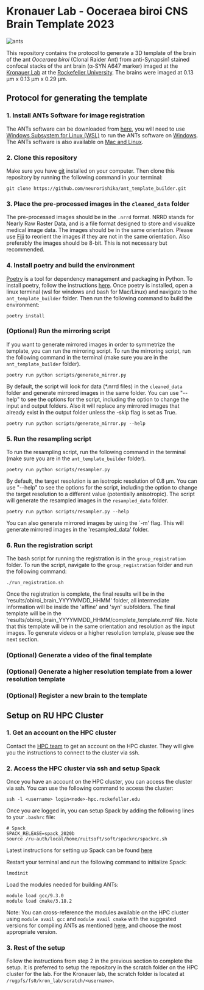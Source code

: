 # Kronauer Lab - Ooceraea biroi CNS Brain Template 2023

![ants](https://www.rockefeller.edu/research/uploads/www.rockefeller.edu/sites/8/2017/12/clonal_ants7-2400x800.png)

This repository contains the protocol to generate a 3D template of the brain of the ant *Ooceraea biroi* (Clonal Raider Ant) from anti-Synapsin1 stained confocal stacks of the ant brain (α-SYN A647 marker) imaged at the [Kronauer Lab](https://www.rockefeller.edu/research/2280-kronauer-laboratory/) at the [Rockefeller University](https://www.rockefeller.edu/). The brains were imaged at 0.13 μm x 0.13 μm x 0.29 μm.

## Protocol for generating the template

### 1. Install ANTs Software for image registration

The ANTs software can be downloaded from [here](https://github.com/ANTsX/ANTs), you will need to use [Windows Subsystem for Linux (WSL)](https://learn.microsoft.com/en-us/windows/wsl/install) to run the ANTs software on [Windows](https://github.com/ANTsX/ANTs/wiki/Compiling-ANTs-on-Windows-10). The ANTs software is also available on [Mac and Linux](https://github.com/ANTsX/ANTs/wiki/Compiling-ANTs-on-Linux-and-Mac-OS).

### 2. Clone this repository

Make sure you have [git](https://git-scm.com/) installed on your computer. Then clone this repository by running the following command in your terminal:

```
git clone https://github.com/neurorishika/ant_template_builder.git 
```

### 3. Place the pre-processed images in the `cleaned_data` folder

The pre-processed images should be in the `.nrrd` format. NRRD stands for Nearly Raw Raster Data, and is a file format designed to store and visualize medical image data. The images should be in the same orientation. Please use [Fiji](https://imagej.net/Fiji/Downloads) to reorient the images if they are not in the same orientation. Also preferably the images should be 8-bit. This is not necessary but recommended.

### 4. Install poetry and build the environment

[Poetry](https://python-poetry.org/) is a tool for dependency management and packaging in Python. To install poetry, follow the instructions [here](https://python-poetry.org/docs/#installation). Once poetry is installed, open a linux terminal (wsl for windows and bash for Mac/Linux) and navigate to the `ant_template_builder` folder. Then run the following command to build the environment:

```
poetry install
```

### (Optional) Run the mirroring script

If you want to generate mirrored images in order to symmetrize the template, you can run the mirroring script. To run the mirroring script, run the following command in the terminal (make sure you are in the `ant_template_builder` folder).

```
poetry run python scripts/generate_mirror.py
```

By default, the script will look for data (*.nrrd files) in the `cleaned_data` folder and generate mirrored images in the same folder. You can use "--help" to see the options for the script, including the option to change the input and output folders. Also it will replace any mirrored images that already exist in the output folder unless the -skip flag is set as True.

```
poetry run python scripts/generate_mirror.py --help
```



### 5. Run the resampling script

To run the resampling script, run the following command in the terminal (make sure you are in the `ant_template_builder` folder).

```
poetry run python scripts/resampler.py
```

By default, the target resolution is an isotropic resolution of 0.8 μm. You can use "--help" to see the options for the script, including the option to change the target resolution to a different value (potentially anisotropic). The script will generate the resampled images in the `resampled_data` folder.

```
poetry run python scripts/resampler.py --help
```

You can also generate mirrored images by using the `-m' flag. This will generate mirrored images in the 'resampled_data' folder.

### 6. Run the registration script

The bash script for running the registration is in the `group_registration` folder. To run the script, navigate to the `group_registration` folder and run the following command:

```
./run_registration.sh
```

Once the registration is complete, the final results will be in the 'results/obiroi_brain_YYYYMMDD_HHMM' folder, all intermediate information will be inside the 'affine' and  'syn' subfolders. The final template will be in the 'results/obiroi_brain_YYYYMMDD_HHMM/complete_template.nrrd' file. Note that this template will be in the same orientation and resolution as the input images. To generate videos or a higher resolution template, please see the next section.

### (Optional) Generate a video of the final template

### (Optional) Generate a higher resolution template from a lower resolution template

### (Optional) Register a new brain to the template


## Setup on RU HPC Cluster

### 1. Get an account on the HPC cluster

Contact the [HPC team](https://hpc.rockefeller.edu/contact) to get an account on the HPC cluster. They will give you the instructions to connect to the cluster via ssh.

### 2. Access the HPC cluster via ssh and setup Spack

Once you have an account on the HPC cluster, you can access the cluster via ssh. You can use the following command to access the cluster:

```
ssh -l <username> login<node>-hpc.rockefeller.edu
```

Once you are logged in, you can setup Spack by adding the following lines to your `.bashrc` file:

```
# Spack
SPACK_RELEASE=spack_2020b
source /ru-auth/local/home/ruitsoft/soft/spackrc/spackrc.sh
```

Latest instructions for setting up Spack can be found [here](https://hpcguide.rockefeller.edu/guides/spack.html)

Restart your terminal and run the following command to initialize Spack:

```
lmodinit
```

Load the modules needed for building ANTs:

```
module load gcc/9.3.0
module load cmake/3.18.2
```

Note: You can cross-reference the modules available on the HPC cluster using ```module avail gcc``` and ```module avail cmake``` with the suggested versions for compiling ANTs as mentioned [here](https://github.com/ANTsX/ANTs/wiki/Compiling-ANTs-on-Linux-and-Mac-OS), and choose the most appropriate version.

### 3. Rest of the setup

Follow the instructions from step 2 in the previous section to complete the setup. It is preferred to setup the repository in the scratch folder on the HPC cluster for the lab. For the Kronauer lab, the scratch folder is located at `/rugpfs/fs0/kron_lab/scratch/<username>`.

